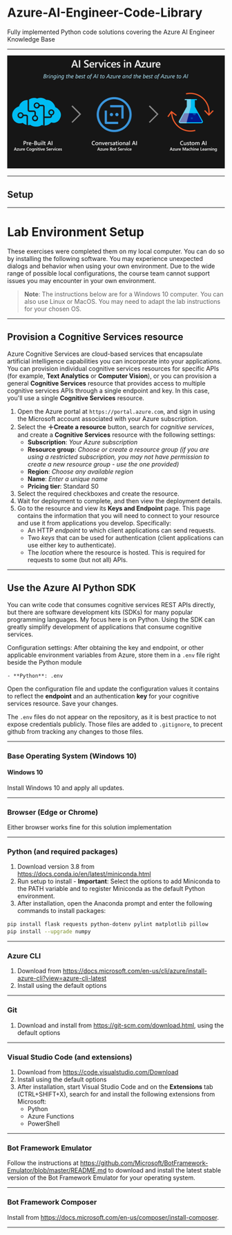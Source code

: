 # Azure-AI-Engineer-Code-Library

Fully implemented Python code solutions covering the Azure AI Engineer Knowledge Base

---

<div>
 <img src="https://github.com/ovokpus/Azure-AI-Engineer-Code-Library/blob/main/assets/readmeimg.png">
</div>

---

## Setup

---

# Lab Environment Setup

These exercises were completed them on my local computer. You can do so by installing the following software. You may experience unexpected dialogs and behavior when using your own environment. Due to the wide range of possible local configurations, the course team cannot support issues you may encounter in your own environment.

> **Note**: The instructions below are for a Windows 10 computer. You can also use Linux or MacOS. You may need to adapt the lab instructions for your chosen OS.

---

## Provision a Cognitive Services resource

Azure Cognitive Services are cloud-based services that encapsulate artificial intelligence capabilities you can incorporate into your applications. You can provision individual cognitive services resources for specific APIs (for example, **Text Analytics** or **Computer Vision**), or you can provision a general **Cognitive Services** resource that provides access to multiple cognitive services APIs through a single endpoint and key. In this case, you'll use a single **Cognitive Services** resource.

1. Open the Azure portal at `https://portal.azure.com`, and sign in using the Microsoft account associated with your Azure subscription.
2. Select the **&#65291;Create a resource** button, search for *cognitive services*, and create a **Cognitive Services** resource with the following settings:
    - **Subscription**: *Your Azure subscription*
    - **Resource group**: *Choose or create a resource group (if you are using a restricted subscription, you may not have permission to create a new resource group - use the one provided)*
    - **Region**: *Choose any available region*
    - **Name**: *Enter a unique name*
    - **Pricing tier**: Standard S0
3. Select the required checkboxes and create the resource.
4. Wait for deployment to complete, and then view the deployment details.
5. Go to the resource and view its **Keys and Endpoint** page. This page contains the information that you will need to connect to your resource and use it from applications you develop. Specifically:
    - An HTTP *endpoint* to which client applications can send requests.
    - Two *keys* that can be used for authentication (client applications can use either key to authenticate).
    - The *location* where the resource is hosted. This is required for requests to some (but not all) APIs.

---

## Use the Azure AI Python SDK

You can write code that consumes cognitive services REST APIs directly, but there are software development kits (SDKs) for many popular programming languages. My focus here is on Python. Using the SDK can greatly simplify development of applications that consume cognitive services.

Configuration settings: After obtaining the key and endpoint, or other applicable environment variables from Azure, store them in a `.env` file right beside the Python module

    - **Python**: .env

Open the configuration file and update the configuration values it contains to reflect the **endpoint** and an authentication **key** for your cognitive services resource. Save your changes.

The `.env` files do not appear on the repository, as it is best practice to not expose credentials publicly. Those files are added to `.gitignore`, to precent github from tracking any changes to those files.

---
### Base Operating System (Windows 10)

#### Windows 10

Install Windows 10 and apply all updates.

---

### Browser (Edge or Chrome)

Either browser works fine for this solution implementation

---

### Python (and required packages)

1. Download version 3.8 from <https://docs.conda.io/en/latest/miniconda.html>
2. Run setup to install - **Important**: Select the options to add Miniconda to the PATH variable and to register Miniconda as the default Python environment.
3. After installation, open the Anaconda prompt and enter the following commands to install packages:

```bash
pip install flask requests python-dotenv pylint matplotlib pillow
pip install --upgrade numpy
```

---

### Azure CLI

1. Download from <https://docs.microsoft.com/en-us/cli/azure/install-azure-cli?view=azure-cli-latest>
2. Install using the default options

---

### Git

1. Download and install from <https://git-scm.com/download.html>, using the default options

---

### Visual Studio Code (and extensions)

1. Download from <https://code.visualstudio.com/Download>
2. Install using the default options
3. After installation, start Visual Studio Code and on the **Extensions** tab (CTRL+SHIFT+X), search for and install the following extensions from Microsoft:
    - Python
    - Azure Functions
    - PowerShell

---

### Bot Framework Emulator

Follow the instructions at <https://github.com/Microsoft/BotFramework-Emulator/blob/master/README.md> to download and install the latest stable version of the Bot Framework Emulator for your operating system.

---

### Bot Framework Composer

Install from <https://docs.microsoft.com/en-us/composer/install-composer>.

---
